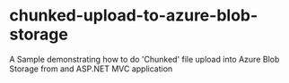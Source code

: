 chunked-upload-to-azure-blob-storage
====================================

A Sample demonstrating how to do 'Chunked' file upload into Azure Blob Storage from and ASP.NET MVC application
